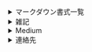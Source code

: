 <details><summary>マークダウン書式一覧</summary>
  https://officeokano.github.io/markdown-syntax-ja/markdown-syntax-ja.html
</details>
<details><summary>雑記</summary>
  https://officeokano.github.io/miscellaneous/
</details>
<details><summary>Medium</summary>
  https://medium.com/okano
</details>
<details><summary>連絡先</summary>
  https://github.com/officeokano<br />
  https://www.t.me/xitoc1<br />
  https://mastodon.social/@xfer<br/>
  https://twitter.com/messages/compose?recipient_id=10862<br />
  https://opensea.io/0x0d_550C<br />
</details>
<!---
officeokano/officeokano is a ✨ special ✨ repository because its `README.md` (this file) appears on your GitHub profile.
You can click the Preview link to take a look at your changes.
--->
